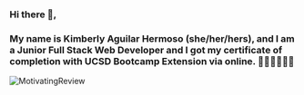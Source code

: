 ### Hi there 👋,

### My name is Kimberly Aguilar Hermoso (she/her/hers), and I am a Junior Full Stack Web Developer and I got my certificate of completion with UCSD Bootcamp Extension via online. ​👨‍💻​👩‍💻​🚫​🏢​

![MotivatingReview](https://user-images.githubusercontent.com/87666809/158441571-4ff4d32c-88b0-4ccb-b63b-fb158fbdeab3.PNG)
